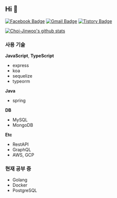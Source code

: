 ## Hi 👋 

[![Facebook Badge](https://img.shields.io/badge/-Facebook-1877f2?style=flat-square&logo=facebook&logoColor=white&link=https://www.facebook.com/profile.php?id=100010322945153)](https://www.facebook.com/ChoiJinwoo03/)
[![Gmail Badge](https://img.shields.io/badge/-Gmail-c14438?style=flat-square&logo=Gmail&logoColor=white&link=mailto:chlwlsdn0828@gmail.com)](mailto:chlwlsdn0828@gmail.com) 
[![Tistory Badge](https://img.shields.io/badge/-Tistory-orange?style=flat-square&link=https://wlswoo.tistory.com/)](https://wlswoo.tistory.com/)

[![Choi-Jinwoo's github stats](https://github-readme-stats.vercel.app/api?username=Choi-Jinwoo&show_icons=true&hide_border=true&count_private=true)](https://github.com/Choi-Jinwoo)


### 사용 기술

__JavaScript__, __TypeScript__
  - express
  - koa
  - sequelize
  - typeorm

__Java__
  - spring
  
__DB__
  - MySQL
  - MongoDB
  
__Etc__
  - RestAPI
  - GraphQL
  - AWS, GCP
  
### 현재 공부 중

- Golang
- Docker
- PostgreSQL

